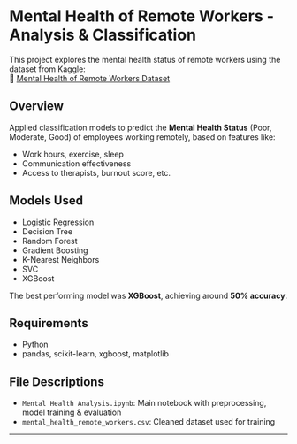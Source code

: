 # Mental Health of Remote Workers - Analysis & Classification

This project explores the mental health status of remote workers using the dataset from Kaggle:  
🔗 [Mental Health of Remote Workers Dataset](https://www.kaggle.com/datasets/abhishekjaiswal4896/mental-health-of-remote-workers/data)

## Overview

Applied classification models to predict the **Mental Health Status** (Poor, Moderate, Good) of employees working remotely, based on features like:
- Work hours, exercise, sleep
- Communication effectiveness
- Access to therapists, burnout score, etc.

## Models Used

- Logistic Regression  
- Decision Tree  
- Random Forest  
- Gradient Boosting  
- K-Nearest Neighbors  
- SVC  
- XGBoost

The best performing model was **XGBoost**, achieving around **50% accuracy**.

## Requirements

- Python  
- pandas, scikit-learn, xgboost, matplotlib

## File Descriptions

- `Mental Health Analysis.ipynb`: Main notebook with preprocessing, model training & evaluation  
- `mental_health_remote_workers.csv`: Cleaned dataset used for training

---
